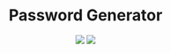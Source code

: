 <h1 align="center">Password Generator</h1>

<p align="center">

<img src="https://badges.frapsoft.com/os/v1/open-source.svg" >

<img src="https://img.shields.io/badge/Open%20Source-%E2%9D%A4%EF%B8%8F-9cf">

</p>
